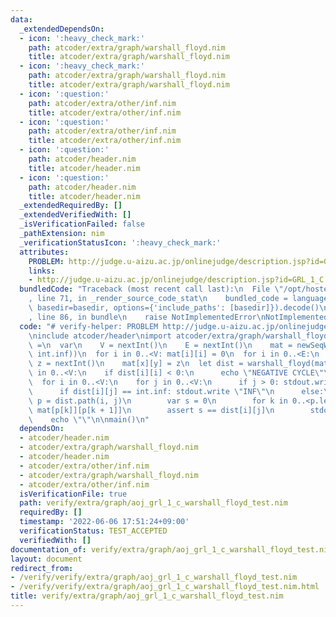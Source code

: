 ```yaml
---
data:
  _extendedDependsOn:
  - icon: ':heavy_check_mark:'
    path: atcoder/extra/graph/warshall_floyd.nim
    title: atcoder/extra/graph/warshall_floyd.nim
  - icon: ':heavy_check_mark:'
    path: atcoder/extra/graph/warshall_floyd.nim
    title: atcoder/extra/graph/warshall_floyd.nim
  - icon: ':question:'
    path: atcoder/extra/other/inf.nim
    title: atcoder/extra/other/inf.nim
  - icon: ':question:'
    path: atcoder/extra/other/inf.nim
    title: atcoder/extra/other/inf.nim
  - icon: ':question:'
    path: atcoder/header.nim
    title: atcoder/header.nim
  - icon: ':question:'
    path: atcoder/header.nim
    title: atcoder/header.nim
  _extendedRequiredBy: []
  _extendedVerifiedWith: []
  _isVerificationFailed: false
  _pathExtension: nim
  _verificationStatusIcon: ':heavy_check_mark:'
  attributes:
    PROBLEM: http://judge.u-aizu.ac.jp/onlinejudge/description.jsp?id=GRL_1_C
    links:
    - http://judge.u-aizu.ac.jp/onlinejudge/description.jsp?id=GRL_1_C
  bundledCode: "Traceback (most recent call last):\n  File \"/opt/hostedtoolcache/Python/3.10.6/x64/lib/python3.10/site-packages/onlinejudge_verify/documentation/build.py\"\
    , line 71, in _render_source_code_stat\n    bundled_code = language.bundle(stat.path,\
    \ basedir=basedir, options={'include_paths': [basedir]}).decode()\n  File \"/opt/hostedtoolcache/Python/3.10.6/x64/lib/python3.10/site-packages/onlinejudge_verify/languages/nim.py\"\
    , line 86, in bundle\n    raise NotImplementedError\nNotImplementedError\n"
  code: "# verify-helper: PROBLEM http://judge.u-aizu.ac.jp/onlinejudge/description.jsp?id=GRL_1_C\n\
    \ninclude atcoder/header\nimport atcoder/extra/graph/warshall_floyd\n\nproc main()\
    \ =\n  var\n    V = nextInt()\n    E = nextInt()\n    mat = newSeqWith(V, newSeqWith(V,\
    \ int.inf))\n  for i in 0..<V: mat[i][i] = 0\n  for i in 0..<E:\n    var x, y,\
    \ z = nextInt()\n    mat[x][y] = z\n  let dist = warshall_floyd(mat)\n  for i\
    \ in 0..<V:\n    if dist[i][i] < 0:\n      echo \"NEGATIVE CYCLE\"\n      return\n\
    \  for i in 0..<V:\n    for j in 0..<V:\n      if j > 0: stdout.write \" \"\n\
    \      if dist[i][j] == int.inf: stdout.write \"INF\"\n      else:\n        let\
    \ p = dist.path(i, j)\n        var s = 0\n        for k in 0..<p.len - 1: s +=\
    \ mat[p[k]][p[k + 1]]\n        assert s == dist[i][j]\n        stdout.write dist[i][j]\n\
    \    echo \"\"\n\nmain()\n"
  dependsOn:
  - atcoder/header.nim
  - atcoder/extra/graph/warshall_floyd.nim
  - atcoder/header.nim
  - atcoder/extra/other/inf.nim
  - atcoder/extra/graph/warshall_floyd.nim
  - atcoder/extra/other/inf.nim
  isVerificationFile: true
  path: verify/extra/graph/aoj_grl_1_c_warshall_floyd_test.nim
  requiredBy: []
  timestamp: '2022-06-06 17:51:24+09:00'
  verificationStatus: TEST_ACCEPTED
  verifiedWith: []
documentation_of: verify/extra/graph/aoj_grl_1_c_warshall_floyd_test.nim
layout: document
redirect_from:
- /verify/verify/extra/graph/aoj_grl_1_c_warshall_floyd_test.nim
- /verify/verify/extra/graph/aoj_grl_1_c_warshall_floyd_test.nim.html
title: verify/extra/graph/aoj_grl_1_c_warshall_floyd_test.nim
---
```


